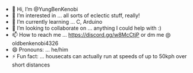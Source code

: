 - 👋 Hi, I’m @YungBenKenobi
- 👀 I’m interested in ... all sorts of eclectic stuff, really!
- 🌱 I’m currently learning ... C, Arduino
- 💞️ I’m looking to collaborate on ... anything I could help with :)
- 📫 How to reach me ... https://discord.gg/w8McCtjP or dm me @ oldbenkenobi4326
- 😄 Pronouns: ... he/him
- ⚡ Fun fact: ... housecats can actually run at speeds of up to 50kph over short distances

<!---
YungBenKenobi/YungBenKenobi is a ✨ special ✨ repository because its `README.md` (this file) appears on your GitHub profile.
You can click the Preview link to take a look at your changes.
--->
